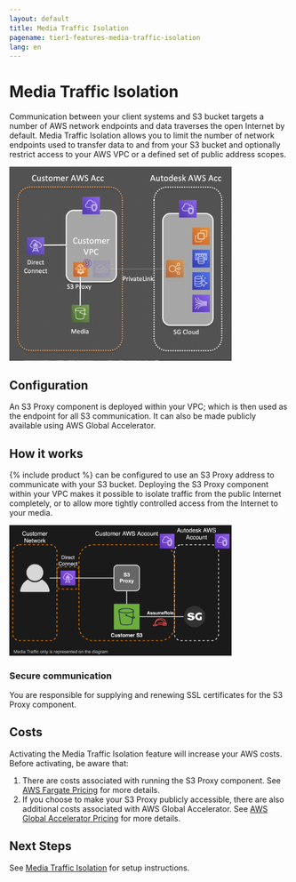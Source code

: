 ```yaml
---
layout: default
title: Media Traffic Isolation
pagename: tier1-features-media-traffic-isolation
lang: en
---
```


# Media Traffic Isolation

Communication between your client systems and S3 bucket targets a number of AWS network endpoints and data traverses the open Internet by default. Media Traffic Isolation allows you to limit the number of network endpoints used to transfer data to and from your S3 bucket and optionally restrict access to your AWS VPC or a defined set of public address scopes.

<img alt="media-traffic-isolation-overview" src="../images/media-traffic-isolation-overview.png" width="400">

## Configuration

An S3 Proxy component is deployed within your VPC; which is then used as the endpoint for all S3 communication. It can also be made publicly available using AWS Global Accelerator.

## How it works

{% include product %} can be configured to use an S3 Proxy address to communicate with your S3 bucket. Deploying the S3 Proxy component within your VPC makes it possible to isolate traffic from the public Internet completely, or to allow more tightly controlled access from the Internet to your media.

<img alt="media-traffic-isolation-arch" src="../images/media-traffic-isolation-arch.png" width="400">

### Secure communication

You are responsible for supplying and renewing SSL certificates for the S3 Proxy component.

## Costs

Activating the Media Traffic Isolation feature will increase your AWS costs. Before activating, be aware that:

1. There are costs associated with running the S3 Proxy component. See [AWS Fargate Pricing](https://aws.amazon.com/fargate/pricing/) for more details.
2. If you choose to make your S3 Proxy publicly accessible, there are also additional costs associated with AWS Global Accelerator. See [AWS Global Accelerator Pricing](https://aws.amazon.com/global-accelerator/pricing) for more details.

## Next Steps

See [Media Traffic Isolation](../setup/media_segregation.md) for setup instructions.
